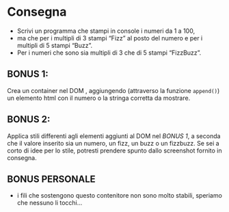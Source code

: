 # Consegna

- Scrivi un programma che stampi in console i numeri da 1 a 100,
- ma che per i multipli di 3 stampi “Fizz” al posto del numero e per i multipli di 5 stampi “Buzz”.
- Per i numeri che sono sia multipli di 3 che di 5 stampi “FizzBuzz”.

## BONUS 1:

Crea un container nel DOM , aggiungendo (attraverso la funzione `append()`) un elemento html con il numero o la stringa corretta da mostrare.

## BONUS 2:

Applica stili differenti agli elementi aggiunti al DOM nel _BONUS 1_, a seconda che il valore inserito sia un numero, un fizz, un buzz o un fizzbuzz.
Se sei a corto di idee per lo stile, potresti prendere spunto dallo screenshot fornito in consegna.

## BONUS PERSONALE

- i fili che sostengono questo contenitore non sono molto stabili, speriamo che nessuno li tocchi...
